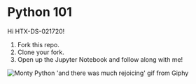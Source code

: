 # Python 101

Hi HTX-DS-021720! 

1. Fork this repo.
2. Clone your fork.
3. Open up the Jupyter Notebook and follow along with me! 

![Monty Python 'and there was much rejoicing' gif from Giphy](https://media.giphy.com/media/WIg8P0VNpgH8Q/giphy.gif)
